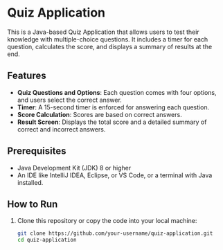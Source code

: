 # Quiz Application

This is a Java-based Quiz Application that allows users to test their knowledge with multiple-choice questions. It includes a timer for each question, calculates the score, and displays a summary of results at the end.

## Features

- **Quiz Questions and Options**: Each question comes with four options, and users select the correct answer.
- **Timer**: A 15-second timer is enforced for answering each question.
- **Score Calculation**: Scores are based on correct answers.
- **Result Screen**: Displays the total score and a detailed summary of correct and incorrect answers.

## Prerequisites

- Java Development Kit (JDK) 8 or higher
- An IDE like IntelliJ IDEA, Eclipse, or VS Code, or a terminal with Java installed.

## How to Run

1. Clone this repository or copy the code into your local machine:
   ```bash
   git clone https://github.com/your-username/quiz-application.git
   cd quiz-application

